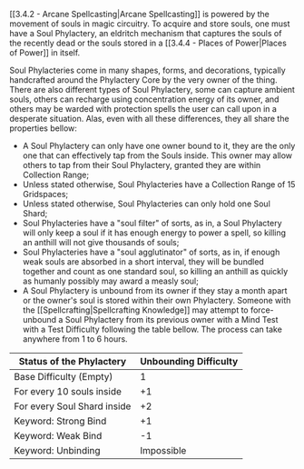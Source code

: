 [[3.4.2 - Arcane Spellcasting|Arcane Spellcasting]] is powered by the movement of souls in magic circuitry. To acquire and store souls, one must have a Soul Phylactery, an eldritch mechanism that captures the souls of the recently dead or the souls stored in a [[3.4.4 - Places of Power|Places of Power]] in itself.

Soul Phylacteries come in many shapes, forms, and decorations, typically handcrafted around the Phylactery Core by the very owner of the thing. There are also different types of Soul Phylactery, some can capture ambient souls, others can recharge using concentration energy of its owner, and others may be warded with protection spells the user can call upon in a desperate situation. Alas, even with all these differences, they all share the properties bellow:

-   A Soul Phylactery can only have one owner bound to it, they are the only one that can effectively tap from the Souls inside. This owner may allow others to tap from their Soul Phylactery, granted they are within Collection Range;
-   Unless stated otherwise, Soul Phylacteries have a Collection Range of 15 Gridspaces;
-   Unless stated otherwise, Soul Phylacteries can only hold one Soul Shard;
-   Soul Phylacteries have a "soul filter" of sorts, as in, a Soul Phylactery will only keep a soul if it has enough energy to power a spell, so killing an anthill will not give thousands of souls;
-   Soul Phylacteries have a "soul agglutinator" of sorts, as in, if enough weak souls are absorbed in a short interval, they will be bundled together and count as one standard soul, so killing an anthill as quickly as humanly possibly may award a measly soul;
-   A Soul Phylactery is unbound from its owner if they stay a month apart or the owner's soul is stored within their own Phylactery. Someone with the [[Spellcrafting|Spellcrafting Knowledge]] may attempt to force-unbound a Soul Phylactery from its previous owner with a Mind Test with a Test Difficulty following the table bellow. The process can take anywhere from 1 to 6 hours.

Status of the Phylactery | Unbounding Difficulty
-------------------------| ---------------------
Base Difficulty (Empty) | 1
For every 10 souls inside | +1
For every Soul Shard inside | +2
Keyword: Strong Bind | +1
Keyword: Weak Bind | -1
Keyword: Unbinding | Impossible